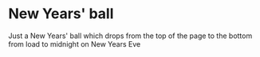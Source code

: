 # New Years' ball #

Just a New Years' ball which drops from the top of the page to the bottom from load to midnight on New Years Eve
